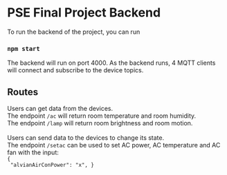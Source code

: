 # PSE Final Project Backend
To run the backend of the project, you can run
### `npm start`
The backend will run on port 4000.
As the backend runs, 4 MQTT clients will connect and subscribe to the device topics.</br>
## Routes
Users can get data from the devices.</br>
The endpoint `/ac` will return room temperature and room humidity.</br>
The endpoint `/lamp` will return room brightness and room motion.</br>
</br>
Users can send data to the devices to change its state.</br>
The endpoint `/setac` can be used to set AC power, AC temperature and AC fan with the input:</br>
`{`</br>`
  "alvianAirConPower": "x",
 }`
